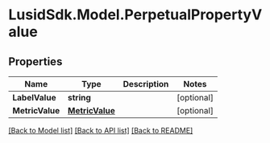 # LusidSdk.Model.PerpetualPropertyValue
## Properties

Name | Type | Description | Notes
------------ | ------------- | ------------- | -------------
**LabelValue** | **string** |  | [optional] 
**MetricValue** | [**MetricValue**](MetricValue.md) |  | [optional] 

[[Back to Model list]](../README.md#documentation-for-models) [[Back to API list]](../README.md#documentation-for-api-endpoints) [[Back to README]](../README.md)

